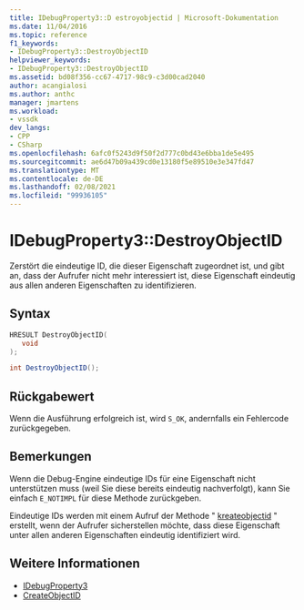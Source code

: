 ```yaml
---
title: IDebugProperty3::D estroyobjectid | Microsoft-Dokumentation
ms.date: 11/04/2016
ms.topic: reference
f1_keywords:
- IDebugProperty3::DestroyObjectID
helpviewer_keywords:
- IDebugProperty3::DestroyObjectID
ms.assetid: bd08f356-cc67-4717-98c9-c3d00cad2040
author: acangialosi
ms.author: anthc
manager: jmartens
ms.workload:
- vssdk
dev_langs:
- CPP
- CSharp
ms.openlocfilehash: 6afc0f5243d9f50f2d777c0bd43e6bba1de5e495
ms.sourcegitcommit: ae6d47b09a439cd0e13180f5e89510e3e347fd47
ms.translationtype: MT
ms.contentlocale: de-DE
ms.lasthandoff: 02/08/2021
ms.locfileid: "99936105"
---
```

# <a name="idebugproperty3destroyobjectid"></a>IDebugProperty3::DestroyObjectID
Zerstört die eindeutige ID, die dieser Eigenschaft zugeordnet ist, und gibt an, dass der Aufrufer nicht mehr interessiert ist, diese Eigenschaft eindeutig aus allen anderen Eigenschaften zu identifizieren.

## <a name="syntax"></a>Syntax

```cpp
HRESULT DestroyObjectID(
   void
);
```

```csharp
int DestroyObjectID();
```

## <a name="return-value"></a>Rückgabewert
 Wenn die Ausführung erfolgreich ist, wird `S_OK`, andernfalls ein Fehlercode zurückgegeben.

## <a name="remarks"></a>Bemerkungen
 Wenn die Debug-Engine eindeutige IDs für eine Eigenschaft nicht unterstützen muss (weil Sie diese bereits eindeutig nachverfolgt), kann Sie einfach `E_NOTIMPL` für diese Methode zurückgeben.

 Eindeutige IDs werden mit einem Aufruf der Methode " [kreateobjectid](../../../extensibility/debugger/reference/idebugproperty3-createobjectid.md) " erstellt, wenn der Aufrufer sicherstellen möchte, dass diese Eigenschaft unter allen anderen Eigenschaften eindeutig identifiziert wird.

## <a name="see-also"></a>Weitere Informationen
- [IDebugProperty3](../../../extensibility/debugger/reference/idebugproperty3.md)
- [CreateObjectID](../../../extensibility/debugger/reference/idebugproperty3-createobjectid.md)
